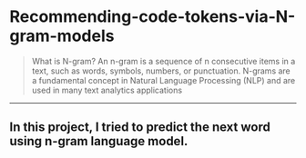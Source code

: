 # Recommending-code-tokens-via-N-gram-models
> What is N-gram?
  > An n-gram is a sequence of n consecutive items in a text, such as words, symbols, numbers, or punctuation. N-grams are a fundamental concept in Natural Language Processing (NLP) and are used in many text analytics applications

---
In this project, I tried to predict the next word using n-gram language model.
---




